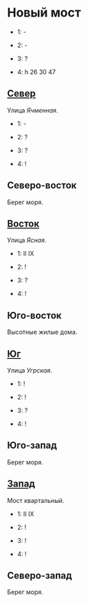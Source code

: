 # Новый мост

* 1:    -
* 2:    -

* 3:    ?
* 4:    h   26  30  47

## [Север](./530135.md)

Улица *Ячменная*.

* 1:    -
* 2:    ?

* 3:    ?
* 4:    !

## Северо-восток

Берег моря.

## [Восток](./550150.md)

Улица *Ясная*.

* 1:    II  IX
* 2:    !

* 3:    ?
* 4:    !

## Юго-восток

Высотные жилые дома.

## [Юг](./530160.md)

Улица *Угрская*.

* 1:    !
* 2:    !

* 3:    ?
* 4:    !

## Юго-запад

Берег моря.

## [Запад](./520150.md)

Мост квартальный.

* 1:    II  IX
* 2:    !

* 3:    !
* 4:    !

## Северо-запад

Берег моря.
